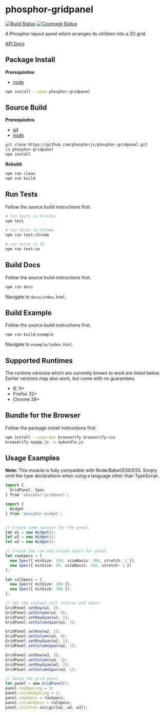 phosphor-gridpanel
==================

[![Build Status](https://travis-ci.org/phosphorjs/phosphor-gridpanel.svg)](https://travis-ci.org/phosphorjs/phosphor-gridpanel?branch=master)
[![Coverage Status](https://coveralls.io/repos/phosphorjs/phosphor-gridpanel/badge.svg?branch=master&service=github)](https://coveralls.io/github/phosphorjs/phosphor-gridpanel?branch=master)

A Phosphor layout panel which arranges its children into a 2D grid.

[API Docs](http://phosphorjs.github.io/phosphor-gridpanel/api/)


Package Install
---------------

**Prerequisites**
- [node](http://nodejs.org/)

```bash
npm install --save phosphor-gridpanel
```


Source Build
------------

**Prerequisites**
- [git](http://git-scm.com/)
- [node](http://nodejs.org/)

```bash
git clone https://github.com/phosphorjs/phosphor-gridpanel.git
cd phosphor-gridpanel
npm install
```

**Rebuild**
```bash
npm run clean
npm run build
```


Run Tests
---------

Follow the source build instructions first.

```bash
# run tests in Firefox
npm test

# run tests in Chrome
npm run test:chrome

# run tests in IE
npm run test:ie
```


Build Docs
----------

Follow the source build instructions first.

```bash
npm run docs
```

Navigate to `docs/index.html`.


Build Example
-------------

Follow the source build instructions first.

```bash
npm run build:example
```

Navigate to `example/index.html`.


Supported Runtimes
------------------

The runtime versions which are currently *known to work* are listed below.
Earlier versions may also work, but come with no guarantees.

- IE 11+
- Firefox 32+
- Chrome 38+


Bundle for the Browser
----------------------

Follow the package install instructions first.

```bash
npm install --save-dev browserify browserify-css
browserify myapp.js -o mybundle.js
```


Usage Examples
--------------

**Note:** This module is fully compatible with Node/Babel/ES6/ES5. Simply
omit the type declarations when using a language other than TypeScript.

```typescript
import {
  GridPanel, Spec
} from 'phosphor-gridpanel';

import {
  Widget
} from 'phosphor-widget';


// Create some content for the panel.
let w1 = new Widget();
let w2 = new Widget();
let w3 = new Widget();

// Create the row and column specs for panel.
let rowSpecs = [
  new Spec({ minSize: 150, sizeBasis: 300, stretch: 2 }),
  new Spec({ minSize: 50, sizeBasis: 150, stretch: 1 })
];

let colSpecs = [
  new Spec({ minSize: 200 }),
  new Spec({ minSize: 300 }),
];

// Set the content cell indices and spans.
GridPanel.setRow(w1, 0);
GridPanel.setColumn(w1, 0);
GridPanel.setRowSpan(w1, 1);
GridPanel.setColumnSpan(w1, 1);

GridPanel.setRow(w2, 1);
GridPanel.setColumn(w2, 0);
GridPanel.setRowSpan(w2, 1);
GridPanel.setColumnSpan(w2, 1);

GridPanel.setRow(w3, 0);
GridPanel.setColumn(w3, 1);
GridPanel.setRowSpan(w3, 2);
GridPanel.setColumnSpan(w3, 1);

// Setup the grid panel.
let panel = new GridPanel();
panel.rowSpacing = 3;
panel.columnSpacing = 3;
panel.rowSpecs = rowSpecs;
panel.columnSpecs = colSpecs;
panel.children.assign([w1, w2, w3]);
```
